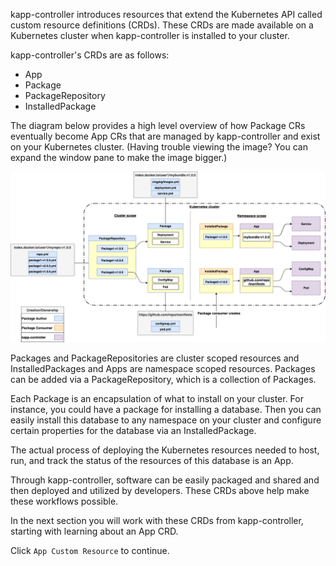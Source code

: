 kapp-controller introduces resources that extend the Kubernetes API called custom resource definitions (CRDs). 
These CRDs are made available on a Kubernetes cluster when kapp-controller is installed to your cluster.

kapp-controller's CRDs are as follows:
* App
* Package
* PackageRepository
* InstalledPackage

The diagram below provides a high level overview of how Package CRs eventually become App CRs that are managed 
by kapp-controller and exist on your Kubernetes cluster. (Having trouble viewing the image? You can expand the 
window pane to make the image bigger.)

![kapp-controller diagram](../images/pkg-viz.png)

Packages and PackageRepositories are cluster scoped resources and InstalledPackages and Apps are namespace scoped 
resources. Packages can be added via a PackageRepository, which is a collection of Packages. 

Each Package is an encapsulation of what to install on your cluster. For instance, you could have a package for 
installing a database. Then you can easily install this database to any namespace on your cluster and configure certain 
properties for the database via an InstalledPackage. 

The actual process of deploying the Kubernetes resources needed to host, run, and track the status of the resources of this 
database is an App.

Through kapp-controller, software can be easily packaged and shared and then deployed and utilized by developers. These CRDs 
above help make these workflows possible.

In the next section you will work with these CRDs from kapp-controller, starting with learning about an App CRD.

Click `App Custom Resource` to continue.